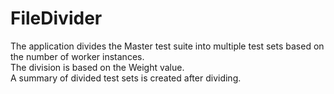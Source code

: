 # FileDivider
The application divides the Master test suite into multiple test sets based on the number of worker instances.  
The division is based on the Weight value.  
A summary of divided test sets is created after dividing.